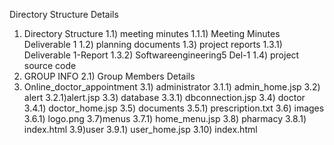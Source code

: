 Directory Structure Details
1. Directory Structure
    1.1) meeting minutes
      1.1.1) Meeting Minutes Deliverable 1
    1.2) planning documents
    1.3) project reports
      1.3.1) Deliverable 1-Report
      1.3.2) Softwareengineering5 Del-1
    1.4) project source code
2. GROUP INFO
    2.1) Group Members Details
3. Online_doctor_appointment
    3.1) administrator
      3.1.1) admin_home.jsp
    3.2) alert
      3.2.1)alert.jsp
    3.3) database
      3.3.1) dbconnection.jsp
    3.4) doctor
      3.4.1) doctor_home.jsp
    3.5) documents
      3.5.1) prescription.txt
    3.6) images
      3.6.1) logo.png
    3.7)menus
      3.7.1) home_menu.jsp
    3.8) pharmacy
      3.8.1) index.html
    3.9)user
      3.9.1) user_home.jsp
    3.10) index.html
      
    
